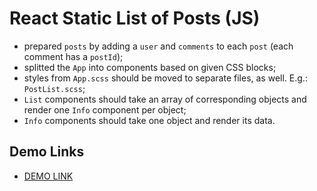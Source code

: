 # React Static List of Posts (JS)

- prepared `posts` by adding a `user` and `comments` to each `post` (each comment has a `postId`);
- splitted the `App` into components based on given CSS blocks;
- styles from `App.scss` should be moved to separate files, as well. E.g.: `PostList.scss`;
- `List` components should take an array of corresponding objects and render one `Info` component per object;
- `Info` components should take one object and render its data.

## Demo Links

- [DEMO LINK](https://AndriiZakharenko.github.io/react_static-list-of-posts-js/)
